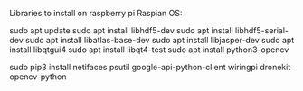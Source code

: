 Libraries to install on raspberry pi Raspian OS:

sudo apt update
sudo apt install libhdf5-dev
sudo apt install libhdf5-serial-dev
sudo apt install libatlas-base-dev
sudo apt install libjasper-dev
sudo apt install libqtgui4
sudo apt install libqt4-test
sudo apt install python3-opencv

sudo pip3 install netifaces psutil google-api-python-client wiringpi dronekit opencv-python